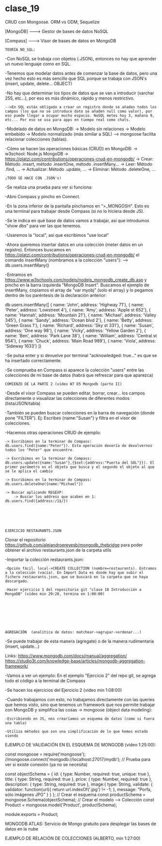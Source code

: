 # clase_19
CRUD con Mongoose. ORM vs ODM, Sequelize



[MongoDB] ---> Gestor de bases de datos NoSQL

[Compass] ---> Visor de bases de datos en MongoDB




    TEORÍA NO_SQL:

-Con NoSQL se trabaja con objetos (.JSON), entonces no hay que aprender un nuevo lenguaje como en SQL.

-Tenemos que modelar datos antes de comenzar la base de datos, pero una vez hecho esto es más sencillo que SQL porque se trabaja con JSON's (insert, update, delete... OBJECT)

-No hay que determinar los tipos de datos que se van a introducir (varchar 255, etc...), por eso es más dinámico, rápido y menos restrictivo.

    -->En SQL estás obligado a crear un registro donde se añaden todos los campos (los que no se introduce dato se añaden null como valor), por eso puede llegar a ocupar mucho espacio. NoSQL metes hoy 3, mañana 9, etc... Por eso se usa para apps en tiempo real como chats.


-Modelado de datos en MongoDB:
    -> Modelo sin relaciones
    -> Modelo embebido
    -> Modelo normalizado (más similar a SQL) --> mongoose facilita relacionar colecciones (tablas).



-Cómo se hacen las operaciones básicas (CRUD) en MongoDB:
    -> w3school: Node.js MongoDB
    -> https://platzi.com/contributions/operaciones-crud-en-mongodb/
        -> Crear: Método .insert, método .insertOne, método .insertMany...
        -> Leer: Método .find, ...
        -> Actualizar: Método .update, ...
        -> Eliminar: Método .deleteOne, ...

    ¡TODO SE HACE CON .JSON's!



-Se realiza una prueba para ver si funciona:

-Abro Compass y pincho en Connect.

-En la zona inferior de la pantalla pinchamos en ">_MONGOSH". Esto es una terminal para trabajar desde Compass (si no lo hiciera desde JS).

-Se le indica en qué base de datos vamos a trabajar, así que introdumos "show dbs" para ver las que tenemos.

-Usaremos la "local", así que escribimos "use local"

-Ahora queremos insertar datos en una colección (meter datos en un registro). Entonces buscamos en https://platzi.com/contributions/operaciones-crud-en-mongodb/ el comando insertMany (nombramos a la colección "users"): --> db.users.insertMany()


-Entramos en https://www.w3schools.com/nodejs/nodejs_mongodb_create_db.asp y pincho en la barra izquierda "MongoDB Insert". Buscamos el ejemplo de insertMany, copiamos el array de "var myobj" (solo el array) y lo pegamos dentro de los paréntesis de la declaración anterior:

db.users.insertMany([
    { name: 'John', address: 'Highway 71'},
    { name: 'Peter', address: 'Lowstreet 4'},
    { name: 'Amy', address: 'Apple st 652'},
    { name: 'Hannah', address: 'Mountain 21'},
    { name: 'Michael', address: 'Valley 345'},
    { name: 'Sandy', address: 'Ocean blvd 2'},
    { name: 'Betty', address: 'Green Grass 1'},
    { name: 'Richard', address: 'Sky st 331'},
    { name: 'Susan', address: 'One way 98'},
    { name: 'Vicky', address: 'Yellow Garden 2'},
    { name: 'Ben', address: 'Park Lane 38'},
    { name: 'William', address: 'Central st 954'},
    { name: 'Chuck', address: 'Main Road 989'},
    { name: 'Viola', address: 'Sideway 1633'}
  ])


-Se pulsa enter y si devuelve por terminal "acknowledged: true..." es que se ha insertado correctamente.

-Se comprueba en Compass si aparece la colección "users" entre las colecciones de mi base de datos (habrá que refrescar para que aparezca)







    COMIENZO DE LA PARTE 2 (vídeo W7 D5 Mongodb (parte II)


-Desde el visor Compass se pueden editar, borrar, crear... los campos directamente o visualizar las colecciones de diferentes modos (lista/JSON/tabla)

-También se pueden buscar colecciones en la barra de navegación (donde pone "FILTER"). Ej: Escribes {name:"Susan"} y filtra en el visor de colecciones.


-Hacemos otras operaciones CRUD de ejemplo:

    -> Escribimos en la terminar de Compass: db.users.find({name:"Peter"}). Esta operación devería de devolvernos todos los "Peter" que encuentre.

    -> Escribimos en la terminar de Compass: db.users.update({name:"Susan"},{$set:{address:"Puerta del SOL"}}). El primer parámetro es el objeto que busca y el segundo el objeto al que se le aplica el cambio

    -> Escribimos en la terminar de Compass: db.users.deleteOne({name:"Michael"})

    -> Buscar aplicando REGEXP:
        -> Buscar los address que acaben en 1: db.users.find({address:/1$/})






    EJERCICIO RESTAURANTS.JSON

Clonar el repositorio https://github.com/alejandroereyesb/mongodb_thebridge para poder obtener el archivo restaurants.json de la carpeta utils

-Importar la colección restaurants.json:

    -Opción fácil. local->CREATE COLLECTION (nombre=restaurants). Entramos a la colección (vacía). En Import Data es donde hay que subir el fichero restaurants.json, que se buscará en la carpeta que se haya descargado.

    -Hacer ejercicio 1 del repositorio git "clase 18 Introducción a MongoDB" (vídeo min 29:20, termina en 1:00:00)








    AGREGACIÓN  (analítica de datos: matchear->agrupar->ordenar...)

-Se puede trabajar de esta manera (agregate) o de la manera rudimentaria (insert, update...)

Links:
https://www.mongodb.com/docs/manual/aggregation/
https://studio3t.com/knowledge-base/articles/mongodb-aggregation-framework/


-Vamos a ver un ejemplo: En el ejemplo "Ejercicio 2" del repo git, se agrega todo el código a la terminal de Compass

-Se hacen los ejercicios del Ejercicio 2 (vídeo min 1:08:00)




-Cuando trabajamos con esto, no trabajamos directamente con las queries que hemos visto, sino que tenemos un framework que nos permite trabajar con MongoDB y simplifica las cosas -> mongoose (object data modeling):

    -Escribiendo en JS, nos crearíamos un esquema de datos (como si fuera una tabla)

    -Utiliza métodos que son una simplificación de lo que hemos estado viendo







EJEMPLO DE VALIDACIÓN EN EL ESQUEMA DE MONGODB (vídeo 1:25:00):

const mongoose = require('mongoose');
//mongoose.connect('mongodb://localhost:27017/mydb'); // Prueba para ver si existe conexión (ya no se necesita)

const objectSchema = {
    id: { 
        type: Number, 
        required: true,
        unique: true
    },
    title: { 
        type: String, 
        required: true 
    },
    price: { 
        type: Number, 
        required: true 
    },
    description: { 
        type: String, 
        required: true 
    },
    image:{
        type: String,
        validate: {
            validator: function(url){
                return url.indexOf('.jpg') != -1;
            }, 
            message: "Porfa, sólo imágenes JPG"
        }
    }
};
// Crear el esquema
const productSchema = mongoose.Schema(objectSchema);
// Crear el modelo --> Colección
const Product = mongoose.model('Product', productSchema);

module.exports = Product;









MONGODB ATLAS: Servicio de Mongo gratuito para desplegar las bases de datos en la nube


EJEMPLO DE RELACIÓN DE COLECCIONES (ALBERTO, min 1:27:00)